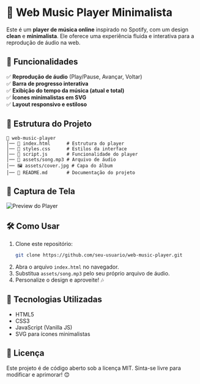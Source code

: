 # 🎵 Web Music Player Minimalista

Este é um **player de música online** inspirado no Spotify, com um design **clean** e **minimalista**. Ele oferece uma experiência fluida e interativa para a reprodução de áudio na web.

## 🚀 Funcionalidades

✅ **Reprodução de áudio** (Play/Pause, Avançar, Voltar)  
✅ **Barra de progresso interativa**  
✅ **Exibição do tempo da música (atual e total)**  
✅ **Ícones minimalistas em SVG**  
✅ **Layout responsivo e estiloso**  

## 📂 Estrutura do Projeto

```
📁 web-music-player
│── 📄 index.html      # Estrutura do player
│── 📄 styles.css      # Estilos da interface
│── 📄 script.js       # Funcionalidade do player
│── 🎵 assets/song.mp3 # Arquivo de áudio
│── 🖼️ assets/cover.jpg # Capa do álbum
│── 📄 README.md       # Documentação do projeto
```

## 🎨 Captura de Tela
![Preview do Player](assets/preview.png)

## 🛠️ Como Usar
1. Clone este repositório:
   ```bash
   git clone https://github.com/seu-usuario/web-music-player.git
   ```
2. Abra o arquivo `index.html` no navegador.
3. Substitua `assets/song.mp3` pelo seu próprio arquivo de áudio.
4. Personalize o design e aproveite! 🎶

## 📌 Tecnologias Utilizadas
- HTML5
- CSS3
- JavaScript (Vanilla JS)
- SVG para ícones minimalistas

## 📜 Licença
Este projeto é de código aberto sob a licença MIT. Sinta-se livre para modificar e aprimorar! 😊
